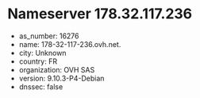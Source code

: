 # Nameserver 178.32.117.236

* as_number: 16276
* name: 178-32-117-236.ovh.net.
* city: Unknown
* country: FR
* organization: OVH SAS
* version: 9.10.3-P4-Debian
* dnssec: false
